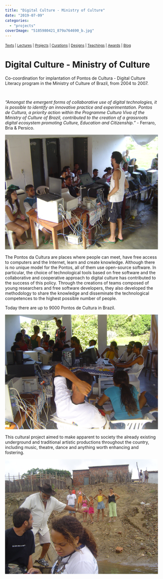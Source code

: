 ```yaml
---
title: "Digital Culture - Ministry of Culture"
date: "2019-07-09"
categories: 
  - "projects"
coverImage: "5185980421_879a764690_b.jpg"
---
```


<small>[Texts](../texts.html) | [Lectures](../lectures.html) | [Projects](../projects.html) | [Curations](../curation.html) | [Designs](../designs.html) | [Teachings](../teachings.html) | [Awards](../awards.html) | <a href="https://readruiz.medium.com/" target="_blank">Blog</a></small>

# Digital Culture - Ministry of Culture

Co-coordination for implantation of Pontos de Cultura - Digital Culture Literacy program in the Ministry of Culture of Brazil, from 2004 to 2007.

<img src="5185980421_879a764690_b.jpg" alt="" />

_“Amongst the emergent forms of collaborative use of digital technologies, it is possible to identify an innovative practice and experimentation. Pontos de Cultura, a priority action within the Programme Cultura Viva of the Ministry of Culture of Brazil, contributed to the creation of a grassroots digital ecosystem promoting Culture, Education and Citizenship.”_ - Ferraro, Bria & Persico.

<img src="images/dsc00870.jpg" alt="" />

The Pontos da Cultura are places where people can meet, have free access to computers and the Internet, learn and create knowledge. Although there is no unique model for the Pontos, all of them use open-source software. In particular, the choice of technological tools based on free software and the collaborative and cooperative approach to digital culture has contributed to the success of this policy. Through the creations of teams composed of young researchers and free software developers, they also developed the methodology to share the knowledge and disseminate the technological competences to the highest possible number of people.

Today there are up to 9000 Pontos de Cultura in Brazil.

<img src="images/dsc00968.jpg" alt="" />

This cultural project aimed to make apparent to society the already existing underground and traditional artistic productions throughout the country, including music, theatre, dance and anything worth enhancing and fostering.

<img src="images/dsc05251.jpg" alt="" />
